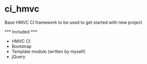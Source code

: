 ci_hmvc
=======

Base HMVC CI framework to be used to get started with new project

*** Included ***
- HMVC CI
- Bootstrap
- Template module (written by myself)
- jQuery


